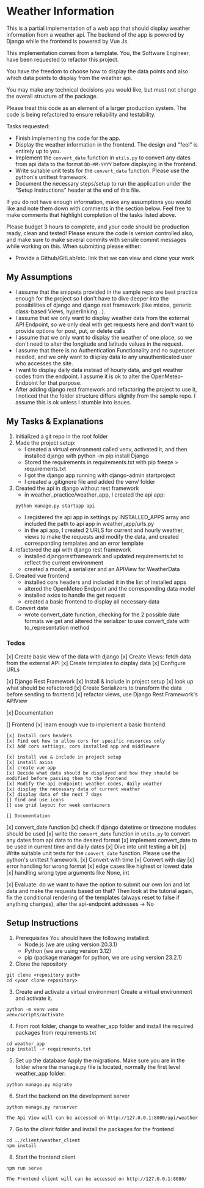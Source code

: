 
# Weather Information

This is a partial implementation of a web app that should display weather information from a weather api. The backend of the app is powered by Django while the frontend is powered by Vue Js.

This implementation comes from a template. You, the Software Engineer, have been requested to refactor this project.

You have the freedom to choose how to display the data points and also which data points to display from the weather api.

You may make any technical decisions you would like, but must not change the overall structure of the package.

Please treat this code as an element of a larger production system. The code is being refactored to ensure reliability and testability.

Tasks requested:

- Finish implementing the code for the app.
- Display the weather information in the frontend. The design and "feel" is entirely up to you.
- Implement the `convert_date` function in `utils.py` to convert any dates from api data to the format `DD-MM-YYYY` before displaying in the frontend.
- Write suitable unit tests for the `convert_date` function. Please use the python's unittest framework.
- Document the necessary steps/setup to run the application under the "Setup Instructions" header at the end of this file.

If you do not have enough information, make any assumptions you would like and note them down with comments in the section below. Feel free to make comments that highlight completion of the tasks listed above.

Please budget 3 hours to complete, and your code should be production ready, clean and tested! Please ensure the code is version controlled also, and make sure to make several commits with sensile commit messages while working on this. When submitting please either:
- Provide a Github/GitLab/etc. link that we can view and clone your work

## My Assumptions
- I assume that the snippets provided in the sample repo are best practice enough for the project so I don't have to dive deeper into the possibilities of django and django rest framework (like mixins, generic class-based Views, hyperlinking...).
- I assume that we only want to display weather data from the external API Endpoint, so we only deal with get requests here and don't want to provide options for post, put, or delete calls
- I assume that we only want to display the weather of one place, so we don't need to alter the longitude and latitude values in the request.
- I assume that there is no Authentication Functionality and no superuser needed, and we only want to display data to any unauthenticated user who accesses the site.
- I want to display daily data instead of hourly data, and get weather codes from the endpoint. I assume it is ok to alter the OpenMeteo-Endpoint for that purpose.
- After adding django rest framework and refactoring the project to use it, I noticed that the folder structure differs slightly from the sample repo. I assume this is ok unless I stumble into issues.

## My Tasks & Explanations
1. Initialized a git repo in the root folder
2. Made the project setup:
    - I created a virtual environment called venv, activated it, and then installed django with python -m pip install Django
    - Stored the requirements in requirements.txt with pip freeze > requirements.txt
    - I got the django app running with django-admin startproject
    - I created a .gitignore file and added the venv/ folder
3. Created the api in django without rest framework
	- in weather_practice/weather_app, I created the api app:
	```
	python manage.py startapp api
	```
	- I registered the api app in settings.py INSTALLED_APPS array and included the path to api app in weather_app/urls.py
	- in the api app, I created 2 URLS for current and hourly weather, views to make the requests and modify the data, and created corresponding templates and an error template
4. refactored the api with django rest framework
	- installed djangorestframework and updated requirements.txt to reflect the current environment
	- created a model, a serializer and an APIView for WeatherData
5. Created vue frontend
	- installed cors headers and included it in the list of installed apps
	- altered the OpenMeteo Endpoint and the corresponding data model
	- installed axios to handle the get request
	- created a basic frontend to display all necessary data
6. Convert date
	- wrote convert_date function, checking for the 2 possible date formats we get and altered the serializer to use convert_date with to_representation method


### Todos
[x] Create basic view of the data with django
	[x] Create Views: fetch data from the external API
	[x] Create templates to display data
	[x] Configure URLs

[x] Django Rest Framework
	[x] Install & include in project setup
	[x] look up what should be refactored
	[x] Create Serializers to transform the data before sending to frontend
	[x] refactor views, use Django Rest Framework's APIView

[x] Documentation

[] Frontend
	[x] learn enough vue to implement a basic frontend
	
	[x] Install cors headers
	[x] Find out how to allow cors for specific resources only
	[x] Add cors settings, cors installed app and middleware

	[x] install vue & include in project setup
	[x] install axios
	[x] create vue app
	[x] Decide what data should be displayed and how they should be modified before passing them to the frontend
	[x] Modify the api endpoint: weather codes, daily weather
	[x] display the necessary data of current weather
	[x] display data of the next 7 days
	[] find and use icons
	[] use grid layout for week containers

	[] Documentation
	

[x] convert_date function
	[x] check if django datetime or timezone modules should be used
	[x] write the `convert_date` function in `utils.py` to convert any dates from api data to the desired format
	[x] implement convert_date to be used in current time and daily dates
	[x] Dive into unit testing a bit
	[x] Write suitable unit tests for the `convert_date` function. Please use the python's unittest framework.
		[x] Convert with time
		[x] Convert with day
		[x] error handling for wrong format
		[x] edge cases like highest or lowest date
		[x] handling wrong type arguments like None, int

[x] Evaluate: do we want to have the option to submit our own lon and lat data and make the requests based on that? Then look at the tutorial again, fix the conditional rendering of the templates (always reset to false if anything changes), alter the api-endpoint addresses -> No

## Setup Instructions 
1. Prerequisites
	You should have the following installed:
	- Node.js (we are using version 20.3.1)
	- Python (we are using version 3.12)
	- pip (package manager for python, we are using version 23.2.1)
2. Clone the repository
```
git clone <repository path>
cd <your clone repository>
```
3. Create and activate a virtual environment
	Create a virtual environment and activate it.
```
python -m venv venv
venv/scripts/activate
```
4. From root folder, change to weather_app folder and install the required packages from requirements.txt
```
cd weather_app
pip install -r requirements.txt
```
5. Set up the database
	Apply the migrations. Make sure you are in the folder where the manage.py file is located, normally the first level weather_app folder:
```
python manage.py migrate
```
6. Start the backend on the development server
```
python manage.py runserver
```
	The Api View will can be accessed on http://127.0.0.1:8000/api/weather
7. Go to the client folder and install the packages for the frontend
```
cd ../client/weather_client
npm install
```
8. Start the frontend client
```
npm run serve
```
	The Frontend client will can be accessed on http://127.0.0.1:8080/


